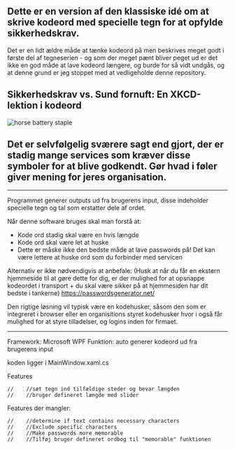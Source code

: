 ## Dette er en version af den klassiske idé om at skrive kodeord med specielle tegn for at opfylde sikkerhedskrav. 
Det er en lidt ældre måde at tænke kodeord på men beskrives meget godt i første del af tegneserien - og som der meget pænt bliver peget ud er det ikke en god måde at lave kodeord længere, og burde for så vidt undgås, og at denne grund er jeg stoppet med at vedligeholde denne repository. 


## Sikkerhedskrav vs. Sund fornuft: En XKCD-lektion i kodeord

![horse battery staple](https://imgs.xkcd.com/comics/password_strength.png "CorrectHorseBatteryStaple")

## Det er selvfølgelig sværere sagt end gjort, der er stadig mange services som kræver disse symboler for at blive godkendt. Gør hvad i føler giver mening for jeres organisation.
--- 

Programmet generer outputs ud fra brugerens input, disse indeholder specielle tegn og tal som erstatter dele af ordet.

Når denne software bruges skal man forstå at:
 - Kode ord stadig skal være en hvis længde
  - Kode ord skal være let at huske
   - Dette er måske ikke den bedste måde at lave passwords på!
     Det kan være lettere at huske ord som du forbinder med servicen
 
Alternativ er ikke nødvendigvis at anbefale: (Husk at når du får en ekstern hjemmeside til at gøre dette for dig, er der mulighed for at opsnappe kodeordet i transport + du skal være sikker på at hjemmesiden har dit bedste i tankerne)
 https://passwordsgenerator.net/

Den rigtige løsning vil typisk være en kodehusker, såsom den som er integreret i browser eller en organisitions styret kodehusker hvor i også får mulighed for at styre tilladelser, og logins inden for firmaet. 
____________________________________________________________

Framework: Microsoft WPF 
Funktion: auto  generer kodeord ud fra brugerens input

koden ligger i MainWindow.xaml.cs

Features

    //    //sæt tegn ind tilfældige steder og bevar længden 
    //    //bruger defineret længde med slider

Features der mangler:

    //    //determine if text contains necessary characters
    //    //Exclude specific characters
    //    //Make passwords more memorable
    //    //Tilføj bruger defineret ordbog til "memorable" funktionen

